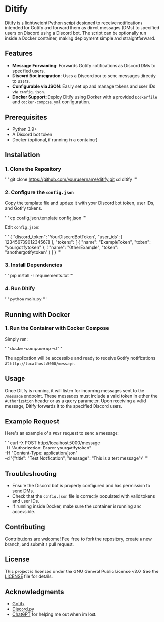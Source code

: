 # Ditify

Ditify is a lightweight Python script designed to receive notifications intended for Gotify and forward them as direct messages (DMs) to specified users on Discord using a Discord bot. The script can be optionally run inside a Docker container, making deployment simple and straightforward.

## Features

- **Message Forwarding**: Forwards Gotify notifications as Discord DMs to specified users.
- **Discord Bot Integration**: Uses a Discord bot to send messages directly to users.
- **Configurable via JSON**: Easily set up and manage tokens and user IDs via `config.json`.
- **Docker Support**: Deploy Ditify using Docker with a provided `Dockerfile` and `docker-compose.yml` configuration.

## Prerequisites

- Python 3.9+
- A Discord bot token
- Docker (optional, if running in a container)

## Installation

### 1. Clone the Repository

'''
git clone https://github.com/yourusername/ditify.git
cd ditify
'''

### 2. Configure the `config.json`

Copy the template file and update it with your Discord bot token, user IDs, and Gotify tokens.

'''
cp config.json.template config.json
'''

Edit `config.json`:

'''
{
  "discord_token": "YourDiscordBotToken",
  "user_ids": [
    123456789012345678
  ],
  "tokens": [
    {
      "name": "ExampleToken",
      "token": "yourgotifytoken"
    },
    {
      "name": "OtherExample",
      "token": "anothergotifytoken"
    }
  ]
}
'''

### 3. Install Dependencies

'''
pip install -r requirements.txt
'''

### 4. Run Ditify

'''
python main.py
'''

## Running with Docker

### 1. Run the Container with Docker Compose

Simply run:

'''
docker-compose up -d
'''

The application will be accessible and ready to receive Gotify notifications at `http://localhost:5000/message`.

## Usage

Once Ditify is running, it will listen for incoming messages sent to the `/message` endpoint. These messages must include a valid token in either the `Authorization` header or as a query parameter. Upon receiving a valid message, Ditify forwards it to the specified Discord users.

## Example Request

Here's an example of a `POST` request to send a message:

'''
curl -X POST http://localhost:5000/message \
-H "Authorization: Bearer yourgotifytoken" \
-H "Content-Type: application/json" \
-d '{"title": "Test Notification", "message": "This is a test message"}'
'''

## Troubleshooting

- Ensure the Discord bot is properly configured and has permission to send DMs.
- Check that the `config.json` file is correctly populated with valid tokens and user IDs.
- If running inside Docker, make sure the container is running and accessible.

## Contributing

Contributions are welcome! Feel free to fork the repository, create a new branch, and submit a pull request.

## License

This project is licensed under the GNU General Public License v3.0. See the [LICENSE](LICENSE) file for details.

## Acknowledgments

- [Gotify](https://gotify.net)
- [Discord.py](https://discordpy.readthedocs.io)
- [ChatGPT](https://chatgpt.com/) for helping me out when im lost.
